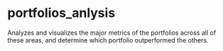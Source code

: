 # portfolios_anlysis
Analyzes and visualizes the major metrics of the portfolios across all of these areas, and determine which portfolio outperformed the others.
